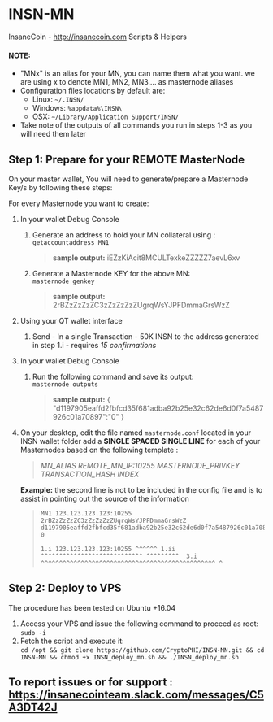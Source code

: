 # INSN-MN
InsaneCoin - http://insanecoin.com 
Scripts &amp; Helpers


#### NOTE: 

 + "MNx" is an alias for your MN, you can name them what you want. we are using x to denote MN1, MN2, MN3.... as masternode aliases
+ Configuration files locations by default are: 
   * Linux: `~/.INSN/` 
   * Windows: `%appdata%\INSN\` 
   * OSX: `~/Library/Application Support/INSN/`
+ Take note of the outputs of all commands you run in steps 1-3 as you will need them later
 
## Step 1: Prepare for your REMOTE MasterNode
On your master wallet, You will need to generate/prepare a Masternode Key/s by following these steps:

For every Masternode you want to create: 
1. In your wallet Debug Console
   1. Generate an address to hold your MN collateral using : <br> ` getaccountaddress MN1 `
       >**sample output:** iEZzKiAcit8MCULTexkeZZZZZ7aevL6xv
   2. Generate a Masternode KEY for the above MN:            <br> ` masternode genkey `
       >**sample output:** 2rBZzZzZzZC3zZzZzZzZUgrqWsYJPFDmmaGrsWzZ
 
2. Using your QT wallet interface
   1.  Send - In a single Transaction - 50K INSN to the address generated in step 1.i - requires *15 confirmations*
3. In your wallet Debug Console
   1.  Run the following command and save its output:<br> `masternode outputs` 
        >**sample output:** { "d1197905eaffd2fbfcd35f681adba92b25e32c62de6d0f7a5487926c01a70897":"0" }
4. On your desktop, edit the file named `masternode.conf` located in your INSN wallet folder add a **SINGLE SPACED SINGLE LINE** for each of your Masternodes based on the following template : 
   >*MN_ALIAS REMOTE_MN_IP:10255 MASTERNODE_PRIVKEY TRANSACTION_HASH INDEX*
   
   **Example:** the second line is not to be included in the config file and is to assist in pointing out the source of the information
   ><pre><code>MN1 123.123.123.123:10255 2rBZzZzZzZC3zZzZzZzZUgrqWsYJPFDmmaGrsWzZ d1197905eaffd2fbfcd35f681adba92b25e32c62de6d0f7a5487926c01a70897 0<br>
   >1.i 123.123.123.123:10255 ^^^^^^ 1.ii ^^^^^^^^^^^^^^^^^^^^^^^^^^^^ ^^^^^^^^^  3.i  ^^^^^^^^^^^^^^^^^^^^^^^^^^^^^^^^^^^^^^^^^^^^^^^^ ^</code></pre>

## Step 2: Deploy to VPS
The procedure has been tested on Ubuntu +16.04
1. Access your VPS and issue the following command to proceed as root: <br>`sudo -i`
2. Fetch the script and execute it: <br> `cd /opt && git clone https://github.com/CryptoPHI/INSN-MN.git && cd INSN-MN && chmod +x INSN_deploy_mn.sh && ./INSN_deploy_mn.sh`

## To report issues or for support : <br> https://insanecointeam.slack.com/messages/C5A3DT42J
